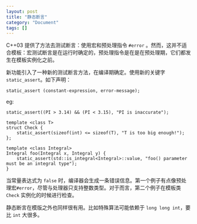 ```yaml
---
layout: post
title: "静态断言"
category: "Document"
tags: []
---
```


C++03 提供了方法去测试断言：使用宏和预处理指令 `#error` 。然而，这并不适合模板：宏测试断言是在运行时确定的，预处理指令是在是在预处理期，它们都发生在模板实例化之前。

新功能引入了一种新的测试断言方法，在编译期确定。使用新的关键字 `static_assert`。如下声明：

    static_assert (constant-expression, error-message);

eg:

    static_assert((PI > 3.14) && (PI < 3.15), "PI is inaccurate");

    template <class T>
    struct Check {
        static_assert(sizeof(int) <= sizeof(T), "T is too big enough!");
    };
    
    template <class Integral>
    Integral foo(Integral x, Integral y) {
        static_assert(std::is_integral<Integral>::value, "foo() parameter must be an integral type");
    }

当常量表达式为 `false` 时，编译器会生成一条错误信息。第一个例子有点像预处理宏`#error`，尽管与处理器只支持整数类型。对于而言，第二个例子在模板类 `Check` 实例化的时候进行检查。

静态断言在模版之外也同样很有用。比如特殊算法可能依赖于 `long long int`，要比 `int` 大很多。
